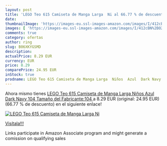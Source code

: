 ```yaml
---
layout: post
title: 'LEGO Teo 615 Camiseta de Manga Larga  Ni al 66.77 % de descuento'
date: 
thumbnailImage: 'https://images-eu.ssl-images-amazon.com/images/I/412cBN%2BO2rL._SL200_.jpg'
images: [ 'https://images-eu.ssl-images-amazon.com/images/I/412cBN%2BO2rL._SL200_.jpg' ]
comments: true
category: ofertas
author: ring
slug: B06XKYGSMD
description:
actualPrice: 8.29 EUR
currency: EUR
price: 8.29
comparePrice: 24.95 EUR
inStock: true
prodname: LEGO Teo 615 Camiseta de Manga Larga  Niños  Azul  Dark Navy   104  Tamaño del Fabricante:104 
---
```


Ahora mismo tienes [LEGO Teo 615 Camiseta de Manga Larga  Niños  Azul  Dark Navy   104  Tamaño del Fabricante:104 ](https://www.amazon.es/dp/B06XKYGSMD/?tag=tolees-21) a 8.29 EUR (original: 24.95 EUR) (66.77 %  de descuento) en el siguiente enlace!

[![LEGO Teo 615 Camiseta de Manga Larga  Ni](https://images-eu.ssl-images-amazon.com/images/I/412cBN%2BO2rL._SL200_.jpg)](https://www.amazon.es/dp/B06XKYGSMD/?tag=tolees-21)

[Visítala!!!](https://www.amazon.es/dp/B06XKYGSMD/?tag=tolees-21)

Links participate in Amazon Associate program and might generate a comission on qualifying sales
